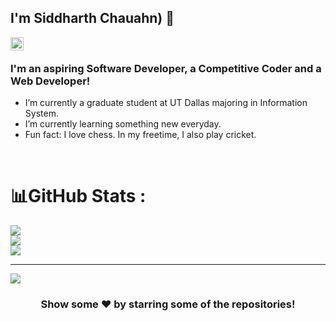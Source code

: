 ## I'm Siddharth Chauahn) 👋

<a href="https://www.linkedin.com/in/humbleguy/">
  <img align="left" alt="Ankit Sahu | Linkedin" width="21px" src="https://raw.githubusercontent.com/sahuankit010/sahuankit010/master/assets/linkedin.svg" />
</a>
<br />
<!--
**sahuankit010/sahuankit010** is a ✨ _special_ ✨ repository because its `README.md` (this file) appears on your GitHub profile.
Here are some ideas to get you started:
- 🔭 I’m currently working on ...
- 🌱 I’m currently learning ...
- 👯 I’m looking to collaborate on ...
- 🤔 I’m looking for help with ...
- 💬 Ask me about ...
- 📫 How to reach me: ...
- 😄 Pronouns: ...
- ⚡ Fun fact: ...
-->

### I'm an aspiring Software Developer, a Competitive Coder and a Web Developer!


- I’m currently a graduate student at UT Dallas majoring in Information System.
- I’m currently learning something new everyday.
- Fun fact: I love chess. In my freetime, I also play cricket.
  <br />
<span>
  
</span>
<br />

# 📊GitHub Stats :
![](https://github-readme-stats.vercel.app/api?username=Siddharth1060&theme=flag-india&hide_border=true&include_all_commits=true&count_private=true)<br/>
![](https://github-readme-streak-stats.herokuapp.com/?user=Siddharth1060&theme=flag-india&hide_border=true)<br/>
![](https://github-readme-stats.vercel.app/api/top-langs/?username=Siddharth1060&theme=flag-india&hide_border=true&include_all_commits=true&count_private=true&layout=compact)

<!-- ### ✍️Random Dev Quote
![](https://quotes-github-readme.vercel.app/api?type=horizontal&theme=radical)

### 😂Random Dev Meme
<img src="https://random-memer.herokuapp.com/" width="512px"/> -->

---
[![](https://visitcount.itsvg.in/api?id=Siddharth1060&icon=0&color=1)](https://visitcount.itsvg.in)


<div align="center">

### Show some ❤️ by starring some of the repositories!

</div>

